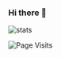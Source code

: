 ### Hi there 👋

![stats](https://github-readme-stats.vercel.app/api?username=AdibHoque&theme=dark&count_private=true&show_icons=true)

![Page Visits](https://komarev.com/ghpvc/?username=AdibHoque&color=green)
